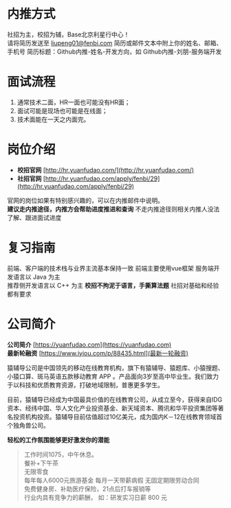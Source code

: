 ﻿# 内推方式    
    
社招为主，校招为辅，Base北京利星行中心！    
请将简历发送至 liupeng01@fenbi.com
简历或邮件文本中附上你的姓名、邮箱、手机号
简历标题：Github内推-姓名-开发方向，如 Github内推-刘朋-服务端开发    
    
# 面试流程    
    
1. 通常技术二面，HR一面也可能没有HR面；    
2. 面试可能是现场也可能是在线面；    
3. 技术面能在一天之内面完。    
    
# 岗位介绍    
    
* **校招官网**   [http://hr.yuanfudao.com/](http://hr.yuanfudao.com/)
* **社招官网**   [http://hr.yuanfudao.com/apply/fenbi/29](http://hr.yuanfudao.com/apply/fenbi/29)
    
官网的岗位如果有特别感兴趣的，可以在内推邮件中说明。    
**建议走内推途径，内推方会帮助进度推进和查询**
不走内推途径则相关内推人没法了解、跟进面试进度    
    
# 复习指南    
    
前端、客户端的技术栈与业界主流基本保持一致 
前端主要使用vue框架 
服务端开发语言以 Java 为主    
推荐侧开发语言以 C++ 为主 
**校招不拘泥于语言，手撕算法题** 
社招对基础和经验都有要求      
    
# 公司简介    
    
**公司简介**  [https://yuanfudao.com](https://yuanfudao.com)    
**最新轮融资** [https://www.iyiou.com/p/88435.html](最新一轮融资)
    
猿辅导公司是中国领先的移动在线教育机构，旗下有猿辅导、猿题库、小猿搜题、小猿口算、斑马英语五款移动教育 APP 。产品面向3岁至高中毕业生。我们致力于以科技和优质教育资源，打破地域限制，普惠更多学生。

目前，猿辅导已经成为中国最具价值的在线教育公司，从成立至今，获得来自IDG资本、经纬中国、华⼈文化产业投资基⾦、新天域资本、腾讯和华平投资集团等著名投资机构投资。猿辅导目前估值超过10亿美元，成为国内K－12在线教育领域首个独角兽公司。    
    
**轻松的工作氛围能够更好激发你的潜能**    
    
> 工作时间1075，中午休息。    
> 餐补+下午茶    
> 无限零食    
> 每年每人6000元旅游基金
> 每月一天带薪病假
> 无固定期限劳动合同   
> 免费健身房、补助医疗保险，21点后打车报销等       
> 行业内具有竞争力的薪酬， 如：研发实习日薪 800 元